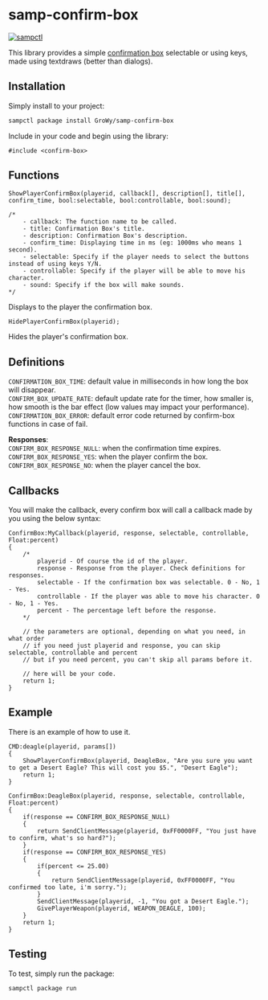 # samp-confirm-box

[![sampctl](https://img.shields.io/badge/sampctl-samp--confirm--box-2f2f2f.svg?style=for-the-badge)](https://github.com/GroWy/samp-confirm-box)

This library provides a simple [confirmation box](https://i.imgur.com/uyMuSAk.png) selectable or using keys, made using textdraws (better than dialogs).

## Installation

Simply install to your project:

```bash
sampctl package install GroWy/samp-confirm-box
```

Include in your code and begin using the library:

```pawn
#include <confirm-box>
```

## Functions
```pawn
ShowPlayerConfirmBox(playerid, callback[], description[], title[], confirm_time, bool:selectable, bool:controllable, bool:sound);

/*
    - callback: The function name to be called.
    - title: Confirmation Box's title.
    - description: Confirmation Box's description.
    - confirm_time: Displaying time in ms (eg: 1000ms who means 1 second).
    - selectable: Specify if the player needs to select the buttons instead of using keys Y/N.
    - controllable: Specify if the player will be able to move his character.
    - sound: Specify if the box will make sounds.
*/
```
Displays to the player the confirmation box.
```pawn
HidePlayerConfirmBox(playerid);
```
Hides the player's confirmation box.

## Definitions
`CONFIRMATION_BOX_TIME`: default value in milliseconds in how long the box will disappear.<br>
`CONFIRM_BOX_UPDATE_RATE`: default update rate for the timer, how smaller is, how smooth is the bar effect (low values may impact your performance).<br>
`CONFIRMATION_BOX_ERROR`: default error code returned by confirm-box functions in case of fail.<br>

**Responses**:<br>
`CONFIRM_BOX_RESPONSE_NULL`: when the confirmation time expires.<br>
`CONFIRM_BOX_RESPONSE_YES`: when the player confirm the box.<br>
`CONFIRM_BOX_RESPONSE_NO`: when the player cancel the box.<br>

## Callbacks
You will make the callback, every confirm box will call a callback made by you using the below syntax:
```pawn
ConfirmBox:MyCallback(playerid, response, selectable, controllable, Float:percent)
{
    /*
        playerid - Of course the id of the player.
        response - Response from the player. Check definitions for responses.
        selectable - If the confirmation box was selectable. 0 - No, 1 - Yes.
        controllable - If the player was able to move his character. 0 - No, 1 - Yes.
        percent - The percentage left before the response.
    */

    // the parameters are optional, depending on what you need, in what order
    // if you need just playerid and response, you can skip selectable, controllable and percent
    // but if you need percent, you can't skip all params before it.

    // here will be your code.
    return 1;
}
```

## Example
There is an example of how to use it.

```pawn
CMD:deagle(playerid, params[])
{
    ShowPlayerConfirmBox(playerid, DeagleBox, "Are you sure you want to get a Desert Eagle? This will cost you $5.", "Desert Eagle");
    return 1;
}

ConfirmBox:DeagleBox(playerid, response, selectable, controllable, Float:percent)
{
    if(response == CONFIRM_BOX_RESPONSE_NULL)
    {
        return SendClientMessage(playerid, 0xFF0000FF, "You just have to confirm, what's so hard?");
    }
    if(response == CONFIRM_BOX_RESPONSE_YES)
    {
        if(percent <= 25.00)
        {
            return SendClientMessage(playerid, 0xFF0000FF, "You confirmed too late, i'm sorry.");
        }
        SendClientMessage(playerid, -1, "You got a Desert Eagle.");
        GivePlayerWeapon(playerid, WEAPON_DEAGLE, 100);
    }
    return 1;
}
```

## Testing

To test, simply run the package:

```bash
sampctl package run
```
